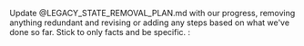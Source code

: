Update @LEGACY_STATE_REMOVAL_PLAN.md with our progress, removing anything redundant and revising or adding any steps based on what we've done so far. Stick to only facts and be specific. :